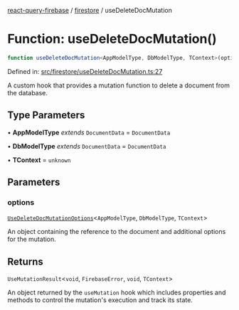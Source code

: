 [react-query-firebase](../../modules.md) / [firestore](../index.md) / useDeleteDocMutation

# Function: useDeleteDocMutation()

```ts
function useDeleteDocMutation<AppModelType, DbModelType, TContext>(options): UseMutationResult<void, FirebaseError, void, TContext>
```

Defined in: [src/firestore/useDeleteDocMutation.ts:27](https://github.com/vpishuk/react-query-firebase/blob/1065ddd51f4c3a46c2f6510c1cc51259a3705cc2/src/firestore/useDeleteDocMutation.ts#L27)

A custom hook that provides a mutation function to delete a document from the database.

## Type Parameters

• **AppModelType** *extends* `DocumentData` = `DocumentData`

• **DbModelType** *extends* `DocumentData` = `DocumentData`

• **TContext** = `unknown`

## Parameters

### options

[`UseDeleteDocMutationOptions`](../type-aliases/UseDeleteDocMutationOptions.md)\<`AppModelType`, `DbModelType`, `TContext`\>

An object containing the reference to the document and additional options for the mutation.

## Returns

`UseMutationResult`\<`void`, `FirebaseError`, `void`, `TContext`\>

An object returned by the `useMutation` hook which includes properties and methods to control the mutation's execution and track its state.
